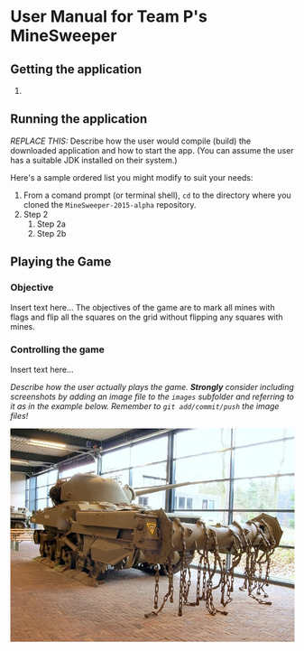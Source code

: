 User Manual for Team P's MineSweeper
===

## Getting the application
1. 

## Running the application
*REPLACE THIS:* Describe how the user would compile (build) the downloaded application and how to start the app.  (You can assume the user has a suitable JDK installed on their system.)

Here's a sample ordered list you might modify to suit your needs:

1.  From a comand prompt (or terminal shell), `cd` to the directory where you cloned the `MineSweeper-2015-alpha` repository.
2.  Step 2
	1.  Step 2a
	2.  Step 2b


## Playing the Game
### Objective
Insert text here...
The objectives of the game are to mark all mines with flags and flip all the squares on the grid without flipping any squares with mines. 
### Controlling the game
Insert text here...

*Describe how the user actually plays the game.  **Strongly** consider including screenshots by adding an image file to the `images` subfolder and referring to it as in the example below.  Remember to `git add/commit/push` the image files!*

![alt text](images/military-minesweeper.jpg)


